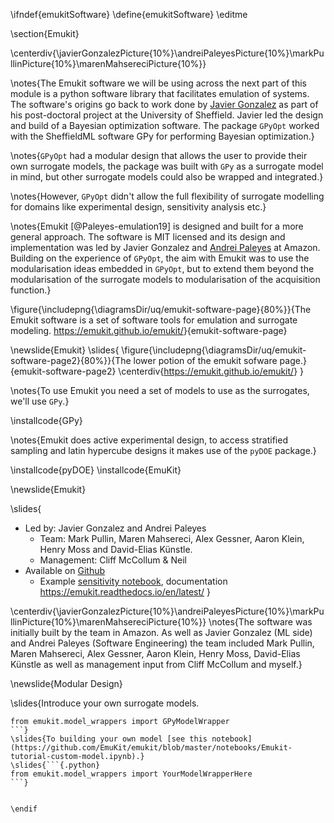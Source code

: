 \ifndef{emukitSoftware}
\define{emukitSoftware}
\editme

\section{Emukit}

\centerdiv{\javierGonzalezPicture{10%}\andreiPaleyesPicture{10%}\markPullinPicture{10%}\marenMahsereciPicture{10%}}

\notes{The Emukit software we will be using across the next part of this module is a python software library that facilitates emulation of systems. The software's origins go back to work done by [Javier Gonzalez](https://javiergonzalezh.github.io/) as part of his post-doctoral project at the University of Sheffield. Javier led the design and build of a Bayesian optimization software. The package `GPyOpt` worked with the SheffieldML software GPy for performing Bayesian optimization.}

\notes{`GPyOpt` had a modular design that allows the user to provide their own surrogate models, the package was built with `GPy` as a surrogate model in mind, but other surrogate models could also be wrapped and integrated.}

\notes{However, `GPyOpt` didn't allow the full flexibility of surrogate modelling for domains like experimental design, sensitivity analysis etc.}

\notes{Emukit [@Paleyes-emulation19] is designed and built for a more general approach. The software is MIT licensed and its design and implementation was led by Javier Gonzalez and [Andrei Paleyes](https://www.linkedin.com/in/andreipaleyes) at Amazon. Building on the experience of `GPyOpt`, the aim with Emukit was to use the modularisation ideas embedded in `GPyOpt`, but to extend them beyond the modularisation of the surrogate models to modularisation of the acquisition function.}

\figure{\includepng{\diagramsDir/uq/emukit-software-page}{80%}}{The Emukit software is a set of software tools for emulation and surrogate modeling. <https://emukit.github.io/emukit/>}{emukit-software-page}

\newslide{Emukit}
\slides{
\figure{\includepng{\diagramsDir/uq/emukit-software-page2}{80%}}{The lower potion of the emukit sofware page.}{emukit-software-page2}
\centerdiv{<https://emukit.github.io/emukit/>}
}

\notes{To use Emukit you need a set of models to use as the surrogates, we'll use `GPy`.}

\installcode{GPy}

\notes{Emukit does active experimental design, to access stratified sampling and latin hypercube designs it makes use of the `pyDOE` package.}

\installcode{pyDOE}
\installcode{EmuKit}

\newslide{Emukit}

\slides{
* Led by: Javier Gonzalez and Andrei Paleyes
    * Team: Mark Pullin, Maren Mahsereci, Alex Gessner, Aaron Klein, Henry Moss and David-Elias Künstle.
	* Management: Cliff McCollum & Neil
* Available on [Github](https://github.com/EmuKit/emukit)
    * Example [sensitivity notebook](https://github.com/EmuKit/emukit/blob/develop/notebooks/Emukit-sensitivity-montecarlo.ipynb), documentation <https://emukit.readthedocs.io/en/latest/>
}

\centerdiv{\javierGonzalezPicture{10%}\andreiPaleyesPicture{10%}\markPullinPicture{10%}\marenMahsereciPicture{10%}}
\notes{The software was initially built by the team in Amazon. As well as Javier Gonzalez (ML side) and Andrei Paleyes (Software Engineering) the team included Mark Pullin, Maren Mahsereci, Alex Gessner, Aaron Klein, Henry Moss, David-Elias Künstle  as well as management input from Cliff McCollum and myself.}

\newslide{Modular Design}

\slides{Introduce your own surrogate models.

```{.python}
from emukit.model_wrappers import GPyModelWrapper
```}
\slides{To building your own model [see this notebook](https://github.com/EmuKit/emukit/blob/master/notebooks/Emukit-tutorial-custom-model.ipynb).}
\slides{```{.python}
from emukit.model_wrappers import YourModelWrapperHere
```}


\endif
